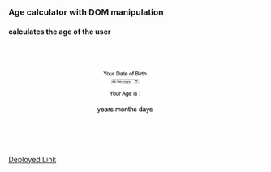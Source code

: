 ### Age calculator with DOM manipulation
#### calculates the age of the user
![](./Image/Age_Calculator.png)

[Deployed Link](https://soft-banoffee-3f1937.netlify.app/)